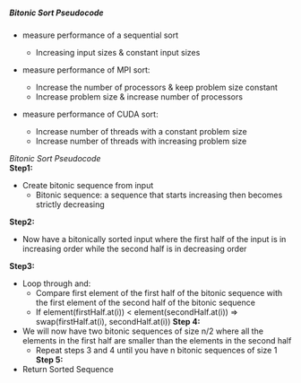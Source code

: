 ##### Bitonic Sort Pseudocode
- measure performance of a sequential sort
  - Increasing input sizes & constant input sizes

- measure performance of MPI sort:
  - Increase the number of processors & keep problem size constant
  - Increase problem size & increase number of processors 

- measure performance of CUDA sort:
  - Increase number of threads with a constant problem size
  - Increase number of threads with increasing problem size 

*Bitonic Sort Pseudocode*
<br>
**Step1:**
- Create bitonic sequence from input
  - Bitonic sequence: a sequence that starts increasing then becomes strictly decreasing 

**Step2:**
- Now have a bitonically sorted input where the first half of the input is in increasing order while the second half is in decreasing order

**Step3:**
- Loop through and:
  - Compare first element of the first half of the bitonic sequence with the first element of the second half of the bitonic sequence
   - If element(firstHalf.at(i)) < element(secondHalf.at(i)) ⇒ swap(firstHalf.at(i), secondHalf.at(i))
**Step 4:**
- We will now have two bitonic sequences of size n/2 where all the elements in the first half are smaller than the elements in the second half
  - Repeat steps 3 and 4 until you have n bitonic sequences of size 1
**Step 5:**
- Return Sorted Sequence
